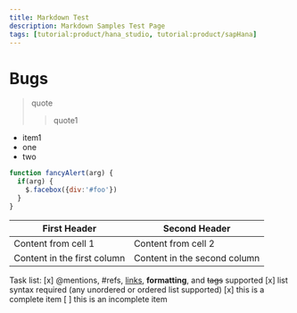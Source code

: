 ```yaml
---
title: Markdown Test
description: Markdown Samples Test Page
tags: [tutorial:product/hana_studio, tutorial:product/sapHana]
---
```

# Bugs

> quote
>> quote1

- item1
 - one
 - two

```javascript
function fancyAlert(arg) {
  if(arg) {
    $.facebox({div:'#foo'})
  }
}
```

First Header | Second Header
------------ | -------------
Content from cell 1 | Content from cell 2
Content in the first column | Content in the second column


Task list:
 [x] @mentions, #refs, [links](), **formatting**, and <del>tags</del> supported
 [x] list syntax required (any unordered or ordered list supported)
 [x] this is a complete item
 [ ] this is an incomplete item
